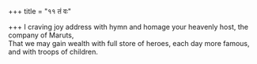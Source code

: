 +++
title = "११ तं वः"

+++
I craving joy address with hymn and homage your heavenly host, the company of Maruts,  
     That we may gain wealth with full store of heroes, each day more famous, and with troops of children.